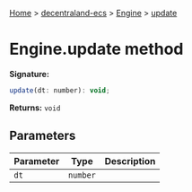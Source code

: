 [Home](./index) &gt; [decentraland-ecs](./decentraland-ecs.md) &gt; [Engine](./decentraland-ecs.engine.md) &gt; [update](./decentraland-ecs.engine.update.md)

# Engine.update method


**Signature:**
```javascript
update(dt: number): void;
```
**Returns:** `void`

## Parameters

|  Parameter | Type | Description |
|  --- | --- | --- |
|  `dt` | `number` |  |

